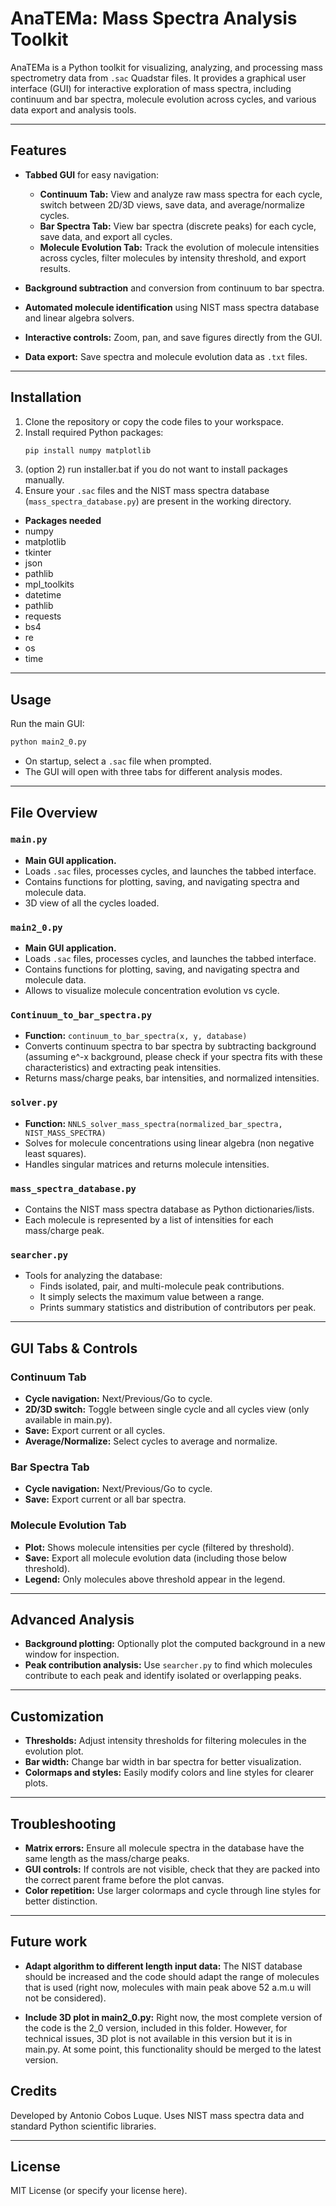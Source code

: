 # AnaTEMa: Mass Spectra Analysis Toolkit

AnaTEMa is a Python toolkit for visualizing, analyzing, and processing mass spectrometry data from `.sac` Quadstar files. It provides a graphical user interface (GUI) for interactive exploration of mass spectra, including continuum and bar spectra, molecule evolution across cycles, and various data export and analysis tools.

---

## Features

- **Tabbed GUI** for easy navigation:
  - **Continuum Tab:** View and analyze raw mass spectra for each cycle, switch between 2D/3D views, save data, and average/normalize cycles.
  - **Bar Spectra Tab:** View bar spectra (discrete peaks) for each cycle, save data, and export all cycles.
  - **Molecule Evolution Tab:** Track the evolution of molecule intensities across cycles, filter molecules by intensity threshold, and export results.

- **Background subtraction** and conversion from continuum to bar spectra.
- **Automated molecule identification** using NIST mass spectra database and linear algebra solvers.
- **Interactive controls:** Zoom, pan, and save figures directly from the GUI.
- **Data export:** Save spectra and molecule evolution data as `.txt` files.

---

## Installation

1. Clone the repository or copy the code files to your workspace.
2. Install required Python packages:
   ```bash
   pip install numpy matplotlib
   ```
2. (option 2) run installer.bat if you do not want to install packages manually.
3. Ensure your `.sac` files and the NIST mass spectra database (`mass_spectra_database.py`) are present in the working directory.

- **Packages needed**
- numpy
- matplotlib
- tkinter
- json
- pathlib
- mpl_toolkits
- datetime
- pathlib
- requests
- bs4
- re
- os
- time

---

## Usage

Run the main GUI:
```bash
python main2_0.py
```
- On startup, select a `.sac` file when prompted.
- The GUI will open with three tabs for different analysis modes.

---

## File Overview

### `main.py`
- **Main GUI application.**
- Loads `.sac` files, processes cycles, and launches the tabbed interface.
- Contains functions for plotting, saving, and navigating spectra and molecule data.
- 3D view of all the cycles loaded.

### `main2_0.py`
- **Main GUI application.**
- Loads `.sac` files, processes cycles, and launches the tabbed interface.
- Contains functions for plotting, saving, and navigating spectra and molecule data.
- Allows to visualize molecule concentration evolution vs cycle.

### `Continuum_to_bar_spectra.py`
- **Function:** `continuum_to_bar_spectra(x, y, database)`
- Converts continuum spectra to bar spectra by subtracting background (assuming e^-x background, please check if your spectra fits with these characteristics) and extracting peak intensities.
- Returns mass/charge peaks, bar intensities, and normalized intensities.

### `solver.py`
- **Function:** `NNLS_solver_mass_spectra(normalized_bar_spectra, NIST_MASS_SPECTRA)`
- Solves for molecule concentrations using linear algebra (non negative least squares).
- Handles singular matrices and returns molecule intensities.

### `mass_spectra_database.py`
- Contains the NIST mass spectra database as Python dictionaries/lists.
- Each molecule is represented by a list of intensities for each mass/charge peak.

### `searcher.py`
- Tools for analyzing the database:
  - Finds isolated, pair, and multi-molecule peak contributions.
  - It simply selects the maximum value between a range.
  - Prints summary statistics and distribution of contributors per peak.

---

## GUI Tabs & Controls

### **Continuum Tab**
- **Cycle navigation:** Next/Previous/Go to cycle.
- **2D/3D switch:** Toggle between single cycle and all cycles view (only available in main.py).
- **Save:** Export current or all cycles.
- **Average/Normalize:** Select cycles to average and normalize.

### **Bar Spectra Tab**
- **Cycle navigation:** Next/Previous/Go to cycle.
- **Save:** Export current or all bar spectra.

### **Molecule Evolution Tab**
- **Plot:** Shows molecule intensities per cycle (filtered by threshold).
- **Save:** Export all molecule evolution data (including those below threshold).
- **Legend:** Only molecules above threshold appear in the legend.

---

## Advanced Analysis

- **Background plotting:** Optionally plot the computed background in a new window for inspection.
- **Peak contribution analysis:** Use `searcher.py` to find which molecules contribute to each peak and identify isolated or overlapping peaks.

---

## Customization

- **Thresholds:** Adjust intensity thresholds for filtering molecules in the evolution plot.
- **Bar width:** Change bar width in bar spectra for better visualization.
- **Colormaps and styles:** Easily modify colors and line styles for clearer plots.

---

## Troubleshooting

- **Matrix errors:** Ensure all molecule spectra in the database have the same length as the mass/charge peaks.
- **GUI controls:** If controls are not visible, check that they are packed into the correct parent frame before the plot canvas.
- **Color repetition:** Use larger colormaps and cycle through line styles for better distinction.

---

## Future work

- **Adapt algorithm to different length input data:** The NIST database should be increased and the code should adapt the range of molecules that is used (right now, molecules with main peak above 52 a.m.u will not be considered).

- **Include 3D plot in main2_0.py:** Right now, the most complete version of the code is the 2_0 version, included in this folder. However, for technical issues, 3D plot is not available in this version but it is in main.py. At some point, this functionality should be merged to the latest version.
 
## Credits

Developed by Antonio Cobos Luque.
Uses NIST mass spectra data and standard Python scientific libraries.

---

## License

MIT License (or specify your license here).
